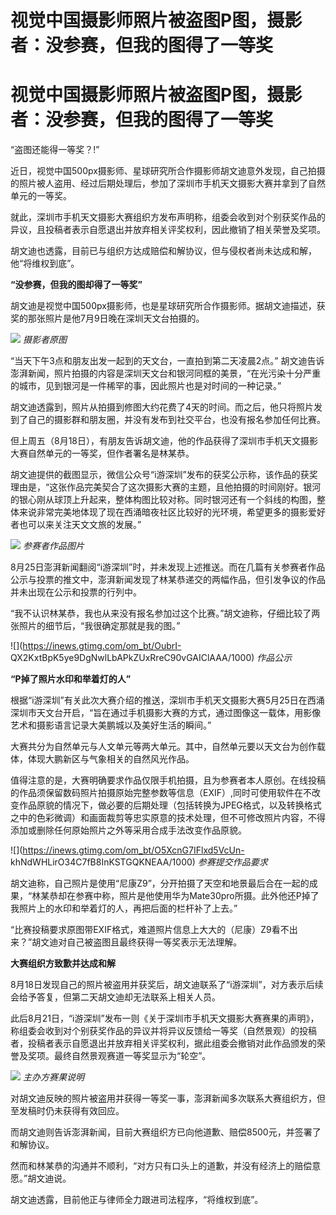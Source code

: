 # 视觉中国摄影师照片被盗图P图，摄影者：没参赛，但我的图得了一等奖

# 视觉中国摄影师照片被盗图P图，摄影者：没参赛，但我的图得了一等奖

“盗图还能得一等奖？!”

近日，视觉中国500px摄影师、星球研究所合作摄影师胡文迪意外发现，自己拍摄的照片被人盗用、经过后期处理后，参加了深圳市手机天文摄影大赛并拿到了自然单元的一等奖。

就此，深圳市手机天文摄影大赛组织方发布声明称，组委会收到对个别获奖作品的异议，且投稿者表示自愿退出并放弃相关评奖权利，因此撤销了相关荣誉及奖项。

胡文迪也透露，目前已与组织方达成赔偿和解协议，但与侵权者尚未达成和解，他“将维权到底”。

**“没参赛，但我的图却得了一等奖”**

胡文迪是视觉中国500px摄影师，也是星球研究所合作摄影师。据胡文迪描述，获奖的那张照片是他7月9日晚在深圳天文台拍摄的。

![](https://inews.gtimg.com/om_bt/Odze6idBYw1c7einuQMBScLfCrGXxHUuQM2o1-Ju5ddx8AA/1000)
_摄影者原图_

“当天下午3点和朋友出发一起到的天文台，一直拍到第二天凌晨2点。”
胡文迪告诉澎湃新闻，照片拍摄的内容是深圳天文台和银河同框的美景，“在光污染十分严重的城市，见到银河是一件稀罕的事，因此照片也是对时间的一种记录。”

胡文迪透露到，照片从拍摄到修图大约花费了4天的时间。而之后，他只将照片发到了自己的摄影群和朋友圈，并没有发布到社交平台，也没有报名参加任何比赛。

但上周五（8月18日），有朋友告诉胡文迪，他的作品获得了深圳市手机天文摄影大赛自然单元的一等奖，但作者署名是林某恭。

胡文迪提供的截图显示，微信公众号“i游深圳”发布的获奖公示称，该作品的获奖理由是，“这张作品完美契合了这次摄影大赛的主题，且他拍摄的时间刚好。银河的银心刚从球顶上升起来，整体构图比较对称。同时银河还有一个斜线的构图，整体来说非常完美地体现了现在西涌暗夜社区比较好的光环境，希望更多的摄影爱好者也可以来关注天文文旅的发展。”

![](https://inews.gtimg.com/om_bt/OKsvPEYh23fS0ZthJF-w4Q4FA63BwxDjSVqQZo9FPSDO4AA/1000)
_参赛者作品图片_

8月25日澎湃新闻翻阅“i游深圳”时，并未发现上述推送。而在几篇有关参赛者作品公示与投票的推文中，澎湃新闻发现了林某恭递交的两幅作品，但引发争议的作品并未出现在公示和投票的行列中。

“我不认识林某恭，我也从来没有报名参加过这个比赛。”胡文迪称，仔细比较了两张照片的细节后，“我很确定那就是我的图。”

![](https://inews.gtimg.com/om_bt/OubrI-
QX2KxtBpK5ye9DgNwlLbAPkZUxRreC90vGAIClAAA/1000) _作品公示_

**“P掉了照片水印和举着灯的人”**

根据“i游深圳”有关此次大赛介绍的推送，深圳市手机天文摄影大赛5月25日在西涌深圳市天文台开启，“旨在通过手机摄影大赛的方式，通过图像这一载体，用影像艺术和摄影语言记录大美鹏城以及美好生活的瞬间。”

大赛共分为自然单元与人文单元等两大单元。其中，自然单元要以天文台为创作载体，体现大鹏新区与气象相关的自然风光作品。

值得注意的是，大赛明确要求作品仅限手机拍摄，且为参赛者本人原创。在线投稿的作品须保留数码照片拍摄原始完整参数等信息（EXIF）,同时可使用软件在不改变作品原貌的情况下，做必要的后期处理（包括转换为JPEG格式，以及转换格式之中的色彩微调）和画面裁剪等忠实原意的技术处理，但不可修改照片内容，不得添加或删除任何原始照片之外等采用合成手法改变作品原貌。

![](https://inews.gtimg.com/om_bt/O5XcnG7IFlxd5VcUn-
khNdWHLirO34C7fB8InKSTGQKNEAA/1000) _参赛提交作品要求_

胡文迪称，自己照片是使用“尼康Z9”，分开拍摄了天空和地景最后合在一起的成果，“林某恭却在参赛中称，照片是他使用华为Mate30pro所摄。此外他还P掉了我照片上的水印和举着灯的人，再把后面的栏杆补了上去。”

“比赛投稿要求原图带EXIF格式，难道照片信息上大大的（尼康）Z9看不出来？”胡文迪对自己被盗图且最终获得一等奖表示无法理解。

**大赛组织方致歉并达成和解**

8月18日发现自己的照片被盗用并获奖后，胡文迪联系了“i游深圳”，对方表示后续会给予答复，但第二天胡文迪却无法联系上相关人员。

此后8月21日，“i游深圳”发布一则《关于深圳市手机天文摄影大赛赛果的声明》，称组委会收到对个别获奖作品的异议并将异议反馈给一等奖（自然景观）的投稿者，投稿者表示自愿退出并放弃相关评奖权利，据此组委会撤销对此作品颁发的荣誉及奖项。最终自然景观赛道一等奖显示为“轮空”。

![](https://inews.gtimg.com/om_bt/OG5QYf9EQno9sAm18jfsfleof3yAwBoFogVownlANfyOgAA/1000)
_主办方赛果说明_

对胡文迪反映的照片被盗用并获得一等奖一事，澎湃新闻多次联系大赛组织方，但至发稿时仍未获得有效回应。

而胡文迪则告诉澎湃新闻，目前大赛组织方已向他道歉、赔偿8500元，并签署了和解协议。

然而和林某恭的沟通并不顺利，“对方只有口头上的道歉，并没有经济上的赔偿意愿。”胡文迪说。

胡文迪透露，目前他正与律师全力跟进司法程序，“将维权到底”。

